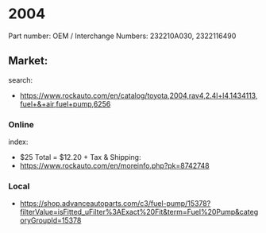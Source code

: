 # 2004
Part number: OEM / Interchange Numbers: 232210A030, 2322116490

## Market:
search:
- https://www.rockauto.com/en/catalog/toyota,2004,rav4,2.4l+l4,1434113,fuel+&+air,fuel+pump,6256

### Online
index:
- $25 Total = $12.20 + Tax & Shipping:
- https://www.rockauto.com/en/moreinfo.php?pk=8742748

### Local
- https://shop.advanceautoparts.com/c3/fuel-pump/15378?filterValue=isFitted_uFilter%3AExact%20Fit&term=Fuel%20Pump&categoryGroupId=15378
